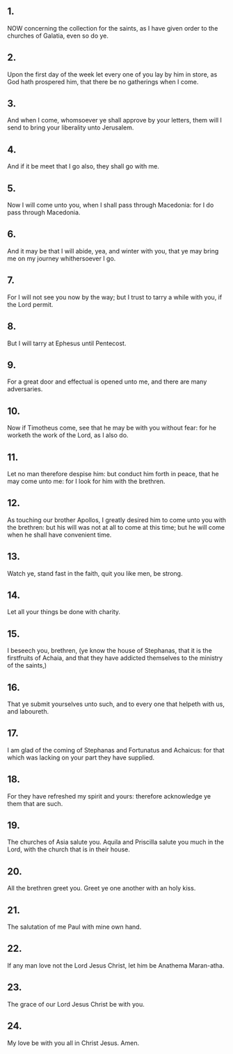 ## 1.
NOW concerning the collection for the saints, as I have given order to the churches of Galatia, even so do ye.
## 2.
Upon the first day of the week let every one of you lay by him in store, as God hath prospered him, that there be no gatherings when I come.
## 3.
And when I come, whomsoever ye shall approve by your letters, them will I send to bring your liberality unto Jerusalem.
## 4.
And if it be meet that I go also, they shall go with me.
## 5.
Now I will come unto you, when I shall pass through Macedonia: for I do pass through Macedonia.
## 6.
And it may be that I will abide, yea, and winter with you, that ye may bring me on my journey whithersoever I go.
## 7.
For I will not see you now by the way; but I trust to tarry a while with you, if the Lord permit.
## 8.
But I will tarry at Ephesus until Pentecost.
## 9.
For a great door and effectual is opened unto me, and there are many adversaries.
## 10.
Now if Timotheus come, see that he may be with you without fear: for he worketh the work of the Lord, as I also do.
## 11.
Let no man therefore despise him: but conduct him forth in peace, that he may come unto me: for I look for him with the brethren.
## 12.
As touching our brother Apollos, I greatly desired him to come unto you with the brethren: but his will was not at all to come at this time; but he will come when he shall have convenient time.
## 13.
Watch ye, stand fast in the faith, quit you like men, be strong.
## 14.
Let all your things be done with charity.
## 15.
I beseech you, brethren, (ye know the house of Stephanas, that it is the firstfruits of Achaia, and that they have addicted themselves to the ministry of the saints,)
## 16.
That ye submit yourselves unto such, and to every one that helpeth with us, and laboureth.
## 17.
I am glad of the coming of Stephanas and Fortunatus and Achaicus: for that which was lacking on your part they have supplied.
## 18.
For they have refreshed my spirit and yours: therefore acknowledge ye them that are such.
## 19.
The churches of Asia salute you. Aquila and Priscilla salute you much in the Lord, with the church that is in their house.
## 20.
All the brethren greet you. Greet ye one another with an holy kiss.
## 21.
The salutation of me Paul with mine own hand.
## 22.
If any man love not the Lord Jesus Christ, let him be Anathema Maran-atha.
## 23.
The grace of our Lord Jesus Christ be with you.
## 24.
My love be with you all in Christ Jesus. Amen.
